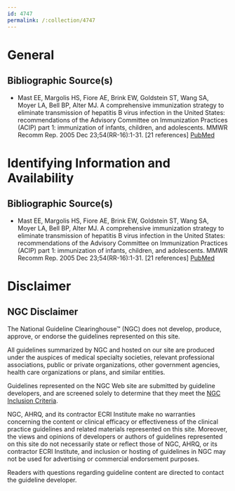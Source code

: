 ```yaml
---
id: 4747
permalink: /:collection/4747
---
```


# General

## Bibliographic Source(s)

- Mast EE, Margolis HS, Fiore AE, Brink EW, Goldstein ST, Wang SA, Moyer LA, Bell BP, Alter MJ. A comprehensive immunization strategy to eliminate transmission of hepatitis B virus infection in the United States: recommendations of the Advisory Committee on Immunization Practices (ACIP) part 1: immunization of infants, children, and adolescents. MMWR Recomm Rep. 2005 Dec 23;54(RR-16):1-31. [21 references] [ PubMed ](http://www.ncbi.nlm.nih.gov/entrez/query.fcgi?cmd=Retrieve&db=pubmed&dopt=Abstract&list_uids=16371945)

# Identifying Information and Availability

## Bibliographic Source(s)

- Mast EE, Margolis HS, Fiore AE, Brink EW, Goldstein ST, Wang SA, Moyer LA, Bell BP, Alter MJ. A comprehensive immunization strategy to eliminate transmission of hepatitis B virus infection in the United States: recommendations of the Advisory Committee on Immunization Practices (ACIP) part 1: immunization of infants, children, and adolescents. MMWR Recomm Rep. 2005 Dec 23;54(RR-16):1-31. [21 references] [ PubMed ](http://www.ncbi.nlm.nih.gov/entrez/query.fcgi?cmd=Retrieve&db=pubmed&dopt=Abstract&list_uids=16371945)

# Disclaimer

## NGC Disclaimer

The National Guideline Clearinghouse™ (NGC) does not develop, produce, approve, or endorse the guidelines represented on this site.

All guidelines summarized by NGC and hosted on our site are produced under the auspices of medical specialty societies, relevant professional associations, public or private organizations, other government agencies, health care organizations or plans, and similar entities.

Guidelines represented on the NGC Web site are submitted by guideline developers, and are screened solely to determine that they meet the [NGC Inclusion Criteria](/help-and-about/summaries/inclusion-criteria).

NGC, AHRQ, and its contractor ECRI Institute make no warranties concerning the content or clinical efficacy or effectiveness of the clinical practice guidelines and related materials represented on this site. Moreover, the views and opinions of developers or authors of guidelines represented on this site do not necessarily state or reflect those of NGC, AHRQ, or its contractor ECRI Institute, and inclusion or hosting of guidelines in NGC may not be used for advertising or commercial endorsement purposes.

Readers with questions regarding guideline content are directed to contact the guideline developer.

